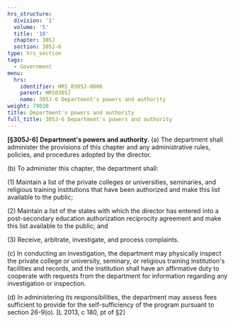 ```yaml
---
hrs_structure:
  division: '1'
  volume: '5'
  title: '18'
  chapter: 305J
  section: 305J-6
type: hrs_section
tags:
  - Government
menu:
  hrs:
    identifier: HRS_0305J-0006
    parent: HRS0305J
    name: 305J-6 Department's powers and authority
weight: 79030
title: Department's powers and authority
full_title: 305J-6 Department's powers and authority
---
```

**[§305J-6]** **Department's powers and authority.** (a) The department shall administer the provisions of this chapter and any administrative rules, policies, and procedures adopted by the director.

(b) To administer this chapter, the department shall:

(1) Maintain a list of the private colleges or universities, seminaries, and religious training institutions that have been authorized and make this list available to the public;

(2) Maintain a list of the states with which the director has entered into a post-secondary education authorization reciprocity agreement and make this list available to the public; and

(3) Receive, arbitrate, investigate, and process complaints.

(c) In conducting an investigation, the department may physically inspect the private college or university, seminary, or religious training institution's facilities and records, and the institution shall have an affirmative duty to cooperate with requests from the department for information regarding any investigation or inspection.

(d) In administering its responsibilities, the department may assess fees sufficient to provide for the self-sufficiency of the program pursuant to section 26-9(o). [L 2013, c 180, pt of §2]